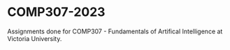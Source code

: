 # COMP307-2023
Assignments done for COMP307 - Fundamentals of Artifical Intelligence at Victoria University.
